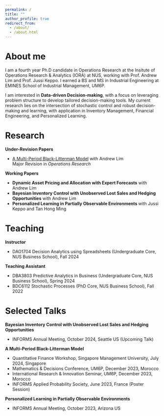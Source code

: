 ```yaml
---
permalink: /
title: ""
author_profile: true
redirect_from: 
  - /about/
  - /about.html
---
```


About me
=========

I am a fourth year Ph.D candidate in Operations Research at the Insitute of Operations Research & Analytics (IORA) at NUS, working with Prof. Andrew Lim and Prof. Jussi Keppo. I earned a BS and MS in Industrial Engineering at EMINES School of Industrial Management, UM6P.

I am interested in <b>Data-driven Decision-making</b>, with a focus on leveraging problem structure to develop tailored decision-making tools. My current research lies on the intersection of stochastic control and robust decision-making and learning, with application in Inventory Management, Financial Engineering, and Personalized Learning. 


Research
==============

**Under-Revision Papers**
- [A Multi-Period Black-Litterman Model](https://papers.ssrn.com/sol3/papers.cfm?abstract_id=4811035) with Andrew Lim <br>
Major Revision in <em>Operations Research</em>

**Working Papers**
- <b>Dynamic Asset Pricing and Allocation with Expert Forecasts</b> with Andrew Lim
- <b> Bayesian Inventory Control with Unobserved Lost Sales and Hedging Opportunities</b> with Andrew Lim
- <b> Personalized Learning in Partially Observable Environments </b> with Jussi Keppo and Tan Hong Ming 


Teaching
======

**Instructor**
- DAO1704 Decision Analytics using Spreadsheets (Undergraduate Core, NUS Business School),  Fall 2024

**Teaching Assistant**
- DBA3803 Predictive Analytics in Business  (Undergraduate Core, NUS Business School),  Spring 2024
- BDC6112 Stochastic Processes (PhD Core, NUS Business School), Fall 2022


Selected Talks
=====
<b>Bayesian Inventory Control with Unobserved Lost Sales and Hedging Opportunities</b>
- INFORMS Annual Meeting, October 2024, Seattle US (Upcoming Talk)

 <b>A Multi-Period Black-Litterman Model</b> 
  - Quantitative Finance Workshop, Singapore Management University, July 2024, Singapore
  - Mathematics & Decisions Conference, UM6P, December 2023, Morocco
  - International Research & Innovation Seminar, UM6P, December 2023, Morocco
  - INFORMS Applied Probability Society, June 2023, France (Poster Session)

  <b>Personalized Learning in Partially Observable Environments</b>
  - INFORMS Annual Meeting, October 2023, Arizona US
